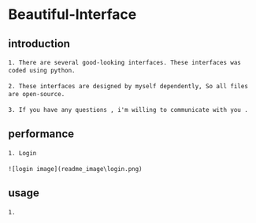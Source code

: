 # Beautiful-Interface

## introduction ##

    1. There are several good-looking interfaces. These interfaces was coded using python.

    2. These interfaces are designed by myself dependently, So all files are open-source.

    3. If you have any questions , i'm willing to communicate with you .

## performance ##
    1. Login

    ![login image](readme_image\login.png)

## usage ##

    1.  
